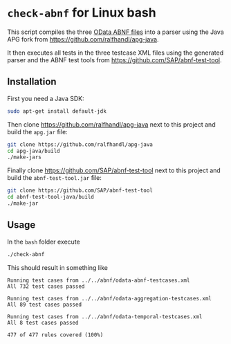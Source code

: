 # `check-abnf` for Linux bash

This script compiles the three [OData ABNF files](../../abnf) into a parser using the Java APG fork from https://github.com/ralfhandl/apg-java.

It then executes all tests in the three testcase XML files using the generated parser and the ABNF test tools from https://github.com/SAP/abnf-test-tool.


## Installation

First you need a Java SDK:

```bash
sudo apt-get install default-jdk
```

Then clone https://github.com/ralfhandl/apg-java next to this project and build the `apg.jar` file:

```bash
git clone https://github.com/ralfhandl/apg-java
cd apg-java/build
./make-jars
```

Finally clone https://github.com/SAP/abnf-test-tool next to this project and build the `abnf-test-tool.jar` file:

```bash
git clone https://github.com/SAP/abnf-test-tool
cd abnf-test-tool-java/build
./make-jar
```


## Usage

In the `bash` folder execute

```bash
./check-abnf
```

This should result in something like

```
Running test cases from ../../abnf/odata-abnf-testcases.xml
All 732 test cases passed

Running test cases from ../../abnf/odata-aggregation-testcases.xml
All 89 test cases passed

Running test cases from ../../abnf/odata-temporal-testcases.xml
All 8 test cases passed

477 of 477 rules covered (100%)
```
